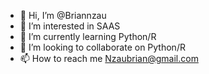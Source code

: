 - 👋 Hi, I’m @Briannzau
- 👀 I’m interested in SAAS
- 🌱 I’m currently learning Python/R
- 💞️ I’m looking to collaborate on Python/R
- 📫 How to reach me Nzaubrian@gmail.com 
